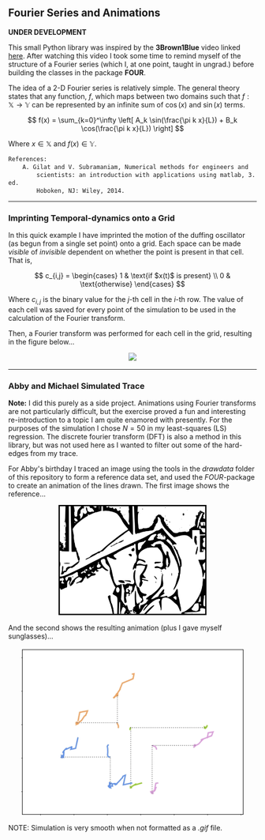## Fourier Series and Animations

**UNDER DEVELOPMENT**

This small Python library was inspired by the **3Brown1Blue** video linked [here](https://www.youtube.com/watch?v=-qgreAUpPwM). After watching this video I took some time to remind myself of the structure of a Fourier series (which I, at one point, taught in ungrad.) before building the classes in the package **FOUR**.

The idea of a 2-D Fourier series is relatively simple. The general theory states that any function, $f$, which maps between two domains such that $f : \mathbb{X} \rightarrow \mathbb{Y}$ can be represented by an infinite sum of $\cos(x)$ and $\sin(x)$ terms.

$$
    f(x) = \sum_{k=0}^\infty \left[ A_k \sin(\frac{\pi k x}{L}) + B_k \cos(\frac{\pi k x}{L}) \right]
$$

Where $x \in \mathbb{X}$ and $f(x) \in \mathbb{Y}$.

    References:
        A. Gilat and V. Subramaniam, Numerical methods for engineers and
            scientists: an introduction with applications using matlab, 3. ed.
            Hoboken, NJ: Wiley, 2014.

___

### Imprinting Temporal-dynamics onto a Grid

In this quick example I have imprinted the motion of the duffing oscillator (as begun from a single set point) onto a grid. Each space can be made *visible* of *invisible* dependent on whether the point is present in that cell. That is,

$$
    c_{i,j} = \begin{cases}
        1 & \text{if $x(t)$ is present} \\
        0 & \text{otherwise}
    \end{cases}
$$

Where $c_{i,j}$ is the binary value for the $j$-th cell in the $i$-th row. The value of each cell was saved for every point of the simulation to be used in the calculation of the Fourier transform.

Then, a Fourier transform was performed for each cell in the grid, resulting in the figure below...

<p align="center">
    <img src=duffing/grid.gif width=300 />
</p>


___

### Abby and Michael Simulated Trace

**Note:** I did this purely as a side project. Animations using Fourier transforms are not particularly difficult, but the exercise proved a fun and interesting re-introduction to a topic I am quite enamored with presently. For the purposes of the simulation I chose $N=50$ in my least-squares (LS) regression. The discrete fourier transform (DFT) is also a method in this library, but was not used here as I wanted to filter out some of the hard-edges from my trace.

For Abby's birthday I traced an image using the tools in the *drawdata* folder of this repository to form a reference data set, and used the *FOUR*-package to create an animation of the lines drawn. The first image shows the reference...

<p align="center">
    <img src=.archive/draw/images/abby_michael.png width=300 />
</p>

And the second shows the resulting animation (plus I gave myself sunglasses)...

<p align="center">
    <img src=abby_pkg/recording.gif width=450 />
</p>

NOTE: Simulation is very smooth when not formatted as a *.gif* file.
